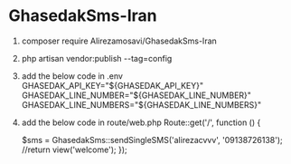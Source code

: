 # GhasedakSms-Iran

1. composer require Alirezamosavi/GhasedakSms-Iran

2. php artisan vendor:publish --tag=config

3. add the below code in .env
GHASEDAK_API_KEY="${GHASEDAK_API_KEY}"
GHASEDAK_LINE_NUMBER="${GHASEDAK_LINE_NUMBER}"
GHASEDAK_LINE_NUMBERS="${GHASEDAK_LINE_NUMBERS}"

4. add the below code in route/web.php
Route::get('/', function () {

    $sms = GhasedakSms::sendSingleSMS('alirezacvvv', '09138726138');
    //return view('welcome');
});
